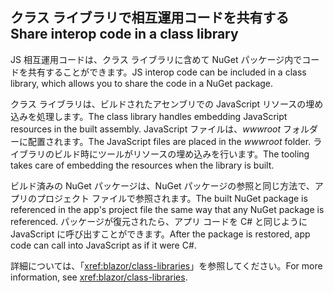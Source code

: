 ## <a name="share-interop-code-in-a-class-library"></a><span data-ttu-id="1c98c-101">クラス ライブラリで相互運用コードを共有する</span><span class="sxs-lookup"><span data-stu-id="1c98c-101">Share interop code in a class library</span></span>

<span data-ttu-id="1c98c-102">JS 相互運用コードは、クラス ライブラリに含めて NuGet パッケージ内でコードを共有することができます。</span><span class="sxs-lookup"><span data-stu-id="1c98c-102">JS interop code can be included in a class library, which allows you to share the code in a NuGet package.</span></span>

<span data-ttu-id="1c98c-103">クラス ライブラリは、ビルドされたアセンブリでの JavaScript リソースの埋め込みを処理します。</span><span class="sxs-lookup"><span data-stu-id="1c98c-103">The class library handles embedding JavaScript resources in the built assembly.</span></span> <span data-ttu-id="1c98c-104">JavaScript ファイルは、*wwwroot* フォルダーに配置されます。</span><span class="sxs-lookup"><span data-stu-id="1c98c-104">The JavaScript files are placed in the *wwwroot* folder.</span></span> <span data-ttu-id="1c98c-105">ライブラリのビルド時にツールがリソースの埋め込みを行います。</span><span class="sxs-lookup"><span data-stu-id="1c98c-105">The tooling takes care of embedding the resources when the library is built.</span></span>

<span data-ttu-id="1c98c-106">ビルド済みの NuGet パッケージは、NuGet パッケージの参照と同じ方法で、アプリのプロジェクト ファイルで参照されます。</span><span class="sxs-lookup"><span data-stu-id="1c98c-106">The built NuGet package is referenced in the app's project file the same way that any NuGet package is referenced.</span></span> <span data-ttu-id="1c98c-107">パッケージが復元されたら、アプリ コードを C# と同じように JavaScript に呼び出すことができます。</span><span class="sxs-lookup"><span data-stu-id="1c98c-107">After the package is restored, app code can call into JavaScript as if it were C#.</span></span>

<span data-ttu-id="1c98c-108">詳細については、「<xref:blazor/class-libraries>」を参照してください。</span><span class="sxs-lookup"><span data-stu-id="1c98c-108">For more information, see <xref:blazor/class-libraries>.</span></span>
